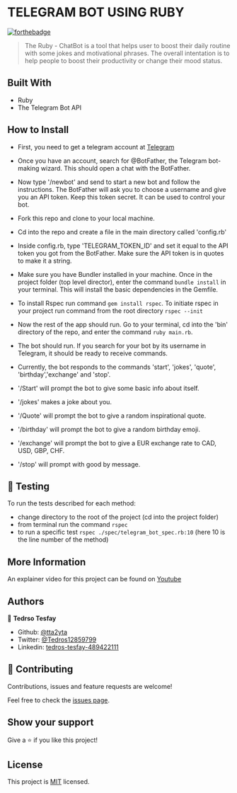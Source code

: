 # TELEGRAM BOT USING RUBY


[![forthebadge](https://forthebadge.com/images/badges/made-with-ruby.svg)](https://forthebadge.com)

> The Ruby - ChatBot is a tool that helps user to boost their daily routine with some jokes and motivational phrases. The overall intentation is to help people to boost their productivity or change their mood status.

## Built With

- Ruby
- The Telegram Bot API

## How to Install
- First, you need to get a telegram account at [Telegram](https://web.telegram.org)
- Once you have an account, search for @BotFather, the Telegram bot-making wizard. This should open a chat with the BotFather.
- Now type '/newbot' and send to start a new bot and follow the instructions. The BotFather will ask you to choose a username and give you an API token. Keep this token secret. It can be used to control your bot.
- Fork this repo and clone to your local machine.
- Cd into the repo and create a file in the main directory called 'config.rb'
- Inside config.rb, type 'TELEGRAM_TOKEN_ID' and set it equal to the API token you got from the BotFather. Make sure the API token is in quotes to make it a string.

- Make sure you have Bundler installed in your machine. Once in the project folder (top level director), enter the command `bundle install` in your terminal. This will install the basic dependencies in the Gemfile.

- To install Rspec run command `gem install rspec`. To initiate rspec in your project run command from the root directory `rspec --init`

- Now the rest of the app should run. Go to your terminal, cd into the 'bin' directory of the repo, and enter the command `ruby main.rb`.

- The bot should run. If you search for your bot by its username in Telegram, it should be ready to receive commands. 

- Currently, the bot responds to the commands 'start', 'jokes', 'quote', 'birthday','exchange' and 'stop'. 

- '/Start' will prompt the bot to give some basic info about itself.

- '/jokes' makes a joke about you.

- '/Quote' will prompt the bot to give a random inspirational quote.

- '/birthday' will prompt the bot to give a random birthday emoji.

- '/exchange' will prompt the bot to give a EUR exchange rate to CAD, USD, GBP, CHF.

- '/stop' will prompt with good by message.


## 🔨 Testing

To run the tests described for each method:
- change directory to the root of the project (cd into the project folder)
- from terminal run the command `rspec`
- to run a specific test `rspec ./spec/telegram_bot_spec.rb:10` (here 10 is the line number of the method)

## More Information

An explainer video for this project can be found on [Youtube](https://youtu.be/6JMy82_KKNQ)

## Authors

👤 **Tedrso Tesfay**

- Github: [@tta2yta](https://github.com/tta2yta)
- Twitter: [@Tedros12859799](https://twitter.com/Tedros12859799)
- Linkedin: [tedros-tesfay-489422111](https://www.linkedin.com/in/tedros-tesfay-489422111/)


## 🤝 Contributing

Contributions, issues and feature requests are welcome!

Feel free to check the [issues page](issues/).

## Show your support

Give a ⭐️ if you like this project!

## License

This project is [MIT](lic.url) licensed.
